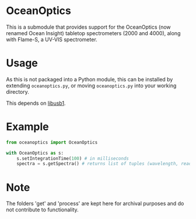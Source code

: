 # OceanOptics

This is a submodule that provides support for the OceanOptics (now renamed Ocean Insight) tabletop spectrometers (2000 and 4000), along with Flame-S, a UV-VIS spectrometer.

# Usage

As this is not packaged into a Python module, this can be installed by extending ```oceanoptics.py```, or moving ```oceanoptics.py``` into your working directory.

This depends on [libusb1](https://pypi.org/project/libusb1/).

# Example

```python
from oceanoptics import OceanOptics

with OceanOptics as s:
	s.setIntegrationTime(100) # in milliseconds
	spectra = s.getSpectra() # returns list of tuples (wavelength, reading)
```

# Note

The folders 'get' and 'process' are kept here for archival purposes and do not contribute to functionality. 